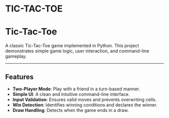 # TIC-TAC-TOE
# Tic-Tac-Toe

A classic Tic-Tac-Toe game implemented in Python. This project demonstrates simple game logic, user interaction, and command-line gameplay.

---

## Features

- **Two-Player Mode**: Play with a friend in a turn-based manner.
- **Simple UI**: A clean and intuitive command-line interface.
- **Input Validation**: Ensures valid moves and prevents overwriting cells.
- **Win Detection**: Identifies winning conditions and declares the winner.
- **Draw Handling**: Detects when the game ends in a draw.

